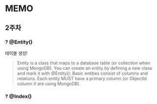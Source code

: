 # MEMO

## 2주차
### ? @Entity()
테이블 생성!
> Entity is a class that maps to a database table (or collection when using MongoDB). You can create an entity by defining a new class and mark it with @Entity(): Basic entities consist of columns and relations. Each entity MUST have a primary column (or ObjectId column if are using MongoDB).

### ? @Index()
